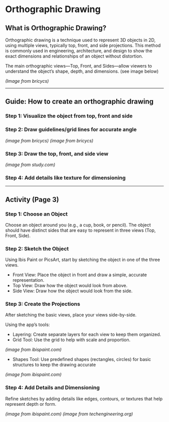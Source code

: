# Orthographic Drawing

## What is Orthographic Drawing?
Orthographic drawing is a technique used to represent 3D objects in 2D, using multiple views, typically top, front, and side projections. This method is commonly used in engineering, architecture, and design to show the exact dimensions and relationships of an object without distortion.

The main orthographic views—Top, Front, and Sides—allow viewers to understand the object’s shape, depth, and dimensions. (see image below)

_(Image from bricycs)_

---

## Guide: How to create an orthographic drawing

### Step 1: Visualize the object from top, front and side

### Step 2: Draw guidelines/grid lines for accurate angle

_(image from bricycs) (image from bricycs)_

### Step 3: Draw the top, front, and side view

_(image from study.com)_

### Step 4: Add details like texture for dimensioning

---

## Activity (Page 3)

### Step 1: Choose an Object
Choose an object around you (e.g., a cup, book, or pencil). The object should have distinct sides that are easy to represent in three views (Top, Front, Side).

### Step 2: Sketch the Object
Using Ibis Paint or PicsArt, start by sketching the object in one of the three views.
- Front View: Place the object in front and draw a simple, accurate representation.
- Top View: Draw how the object would look from above.
- Side View: Draw how the object would look from the side.

### Step 3: Create the Projections
After sketching the basic views, place your views side-by-side.

Using the app’s tools:
- Layering: Create separate layers for each view to keep them organized.
- Grid Tool: Use the grid to help with scale and proportion.

_(image from ibispaint.com)_

- Shapes Tool: Use predefined shapes (rectangles, circles) for basic structures to keep the drawing accurate

_(image from ibispaint.com)_

### Step 4: Add Details and Dimensioning
Refine sketches by adding details like edges, contours, or textures that help represent depth or form.

_(image from ibispaint.com) (image from techengineering.org)_
